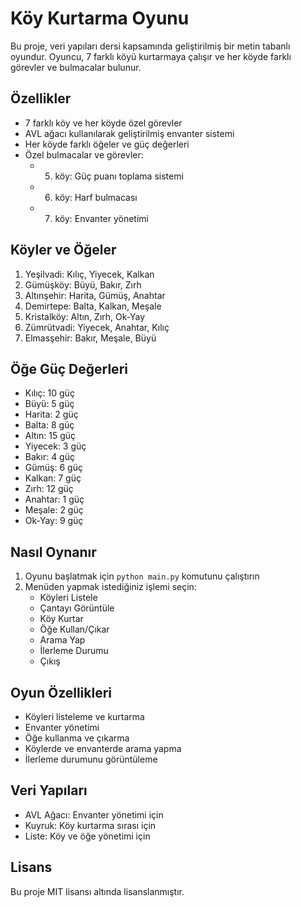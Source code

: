 # Köy Kurtarma Oyunu

Bu proje, veri yapıları dersi kapsamında geliştirilmiş bir metin tabanlı oyundur. Oyuncu, 7 farklı köyü kurtarmaya çalışır ve her köyde farklı görevler ve bulmacalar bulunur.

## Özellikler

- 7 farklı köy ve her köyde özel görevler
- AVL ağacı kullanılarak geliştirilmiş envanter sistemi
- Her köyde farklı öğeler ve güç değerleri
- Özel bulmacalar ve görevler:
  - 5. köy: Güç puanı toplama sistemi
  - 6. köy: Harf bulmacası
  - 7. köy: Envanter yönetimi

## Köyler ve Öğeler

1. Yeşilvadi: Kılıç, Yiyecek, Kalkan
2. Gümüşköy: Büyü, Bakır, Zırh
3. Altınşehir: Harita, Gümüş, Anahtar
4. Demirtepe: Balta, Kalkan, Meşale
5. Kristalköy: Altın, Zırh, Ok-Yay
6. Zümrütvadi: Yiyecek, Anahtar, Kılıç
7. Elmasşehir: Bakır, Meşale, Büyü

## Öğe Güç Değerleri

- Kılıç: 10 güç
- Büyü: 5 güç
- Harita: 2 güç
- Balta: 8 güç
- Altın: 15 güç
- Yiyecek: 3 güç
- Bakır: 4 güç
- Gümüş: 6 güç
- Kalkan: 7 güç
- Zırh: 12 güç
- Anahtar: 1 güç
- Meşale: 2 güç
- Ok-Yay: 9 güç

## Nasıl Oynanır

1. Oyunu başlatmak için `python main.py` komutunu çalıştırın
2. Menüden yapmak istediğiniz işlemi seçin:
   - Köyleri Listele
   - Çantayı Görüntüle
   - Köy Kurtar
   - Öğe Kullan/Çıkar
   - Arama Yap
   - İlerleme Durumu
   - Çıkış

## Oyun Özellikleri

- Köyleri listeleme ve kurtarma
- Envanter yönetimi
- Öğe kullanma ve çıkarma
- Köylerde ve envanterde arama yapma
- İlerleme durumunu görüntüleme

## Veri Yapıları

- AVL Ağacı: Envanter yönetimi için
- Kuyruk: Köy kurtarma sırası için
- Liste: Köy ve öğe yönetimi için

## Lisans

Bu proje MIT lisansı altında lisanslanmıştır. 